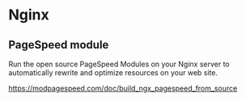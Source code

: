 # Nginx

## PageSpeed module

Run the open source PageSpeed Modules on your Nginx server to automatically rewrite and optimize resources on your web site.

<https://modpagespeed.com/doc/build_ngx_pagespeed_from_source>
